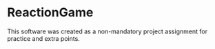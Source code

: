 # ReactionGame
This software was created as a non-mandatory project assignment for practice and extra points.
